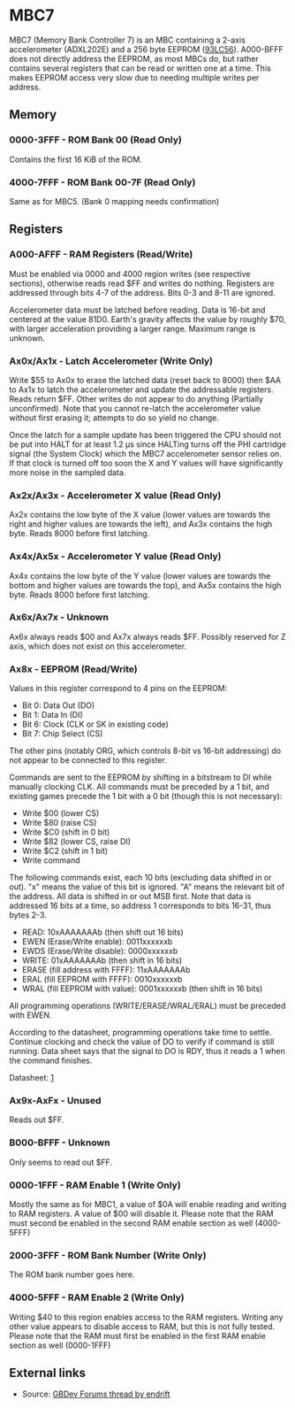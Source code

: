 # MBC7

MBC7 (Memory Bank Controller 7) is an MBC containing a 2-axis
accelerometer (ADXL202E) and a 256 byte EEPROM
([93LC56](https://web.archive.org/web/20230115175018/https://www.microchip.com/en-us/product/93LC56)). A000-BFFF
does not directly address the EEPROM, as most MBCs do, but rather
contains several registers that can be read or written one at a time.
This makes EEPROM access very slow due to needing multiple writes per
address.

## Memory

### 0000-3FFF - ROM Bank 00 (Read Only)

Contains the first 16 KiB of the ROM.

### 4000-7FFF - ROM Bank 00-7F (Read Only)

Same as for MBC5. (Bank 0 mapping needs confirmation)

## Registers

### A000-AFFF - RAM Registers (Read/Write)

Must be enabled via 0000 and 4000 region writes (see respective
sections), otherwise reads read $FF and writes do nothing. Registers are
addressed through bits 4-7 of the address. Bits 0-3 and 8-11 are
ignored.

Accelerometer data must be latched before reading. Data is 16-bit and
centered at the value 81D0. Earth\'s gravity affects the value by
roughly $70, with larger acceleration providing a larger range. Maximum
range is unknown.

### Ax0x/Ax1x - Latch Accelerometer (Write Only)

Write $55 to Ax0x to erase the latched data (reset back to 8000) then
$AA to Ax1x to latch the accelerometer and update the addressable
registers. Reads return $FF. Other writes do not appear to do anything
(Partially unconfirmed). Note that you cannot re-latch the accelerometer
value without first erasing it; attempts to do so yield no change.

Once the latch for a sample update has been triggered the CPU should not be
put into HALT for at least 1.2 µs since HALTing turns off the PHI cartridge
signal (the System Clock) which the MBC7 accelerometer sensor relies on.
If that clock is turned off too soon the X and Y values will have significantly
more noise in the sampled data.

### Ax2x/Ax3x - Accelerometer X value (Read Only)

Ax2x contains the low byte of the X value (lower values are towards the
right and higher values are towards the left), and Ax3x contains the
high byte. Reads 8000 before first latching.

### Ax4x/Ax5x - Accelerometer Y value (Read Only)

Ax4x contains the low byte of the Y value (lower values are towards the
bottom and higher values are towards the top), and Ax5x contains the
high byte. Reads 8000 before first latching.

### Ax6x/Ax7x - Unknown

Ax6x always reads $00 and Ax7x always reads $FF. Possibly reserved for Z
axis, which does not exist on this accelerometer.

### Ax8x - EEPROM (Read/Write)

Values in this register correspond to 4 pins on the EEPROM:

-   Bit 0: Data Out (DO)
-   Bit 1: Data In (DI)
-   Bit 6: Clock (CLK or SK in existing code)
-   Bit 7: Chip Select (CS)

The other pins (notably ORG, which controls 8-bit vs 16-bit addressing)
do not appear to be connected to this register.

Commands are sent to the EEPROM by shifting in a bitstream to DI while
manually clocking CLK. All commands must be preceded by a 1 bit, and
existing games precede the 1 bit with a 0 bit (though this is not
necessary):

-   Write $00 (lower CS)
-   Write $80 (raise CS)
-   Write $C0 (shift in 0 bit)
-   Write $82 (lower CS, raise DI)
-   Write $C2 (shift in 1 bit)
-   Write command

The following commands exist, each 10 bits (excluding data shifted in or
out). \"x\" means the value of this bit is ignored. \"A\" means the
relevant bit of the address. All data is shifted in or out MSB first.
Note that data is addressed 16 bits at a time, so address 1 corresponds
to bits 16-31, thus bytes 2-3.

-   READ: 10xAAAAAAAb (then shift out 16 bits)
-   EWEN (Erase/Write enable): 0011xxxxxxb
-   EWDS (Erase/Write disable): 0000xxxxxxb
-   WRITE: 01xAAAAAAAb (then shift in 16 bits)
-   ERASE (fill address with FFFF): 11xAAAAAAAb
-   ERAL (fill EEPROM with FFFF): 0010xxxxxxb
-   WRAL (fill EEPROM with value): 0001xxxxxxb (then shift in 16 bits)

All programming operations (WRITE/ERASE/WRAL/ERAL) must be preceded with
EWEN.

According to the datasheet, programming operations take time to settle.
Continue clocking and check the value of DO to verify if command is
still running. Data sheet says that the signal to DO is RDY, thus it
reads a 1 when the command finishes.

Datasheet:
[1](http://ww1.microchip.com/downloads/en/DeviceDoc/21712C.pdf)

### Ax9x-AxFx - Unused

Reads out $FF.

### B000-BFFF - Unknown

Only seems to read out $FF.

### 0000-1FFF - RAM Enable 1 (Write Only)

Mostly the same as for MBC1, a value of $0A will enable reading and
writing to RAM registers. A value of $00 will disable it. Please note
that the RAM must second be enabled in the second RAM enable section as
well (4000-5FFF)

### 2000-3FFF - ROM Bank Number (Write Only)

The ROM bank number goes here.

### 4000-5FFF - RAM Enable 2 (Write Only)

Writing $40 to this region enables access to the RAM registers. Writing
any other value appears to disable access to RAM, but this is not fully
tested. Please note that the RAM must first be enabled in the first RAM
enable section as well (0000-1FFF)

## External links

- Source: [GBDev Forums thread by endrift](https://web.archive.org/web/20250424080817/https://gbdev.gg8.se/forums/viewtopic.php?id=448)

